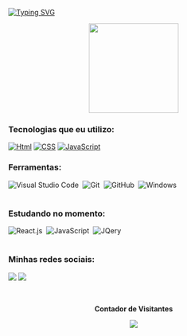 [![Typing SVG](https://readme-typing-svg.herokuapp.com?font=Poppins&color=49f5ff&size=35&center=true&vCenter=true&width=1000&lines=Ol%C3%A1%2C+meu+nome+%C3%A9+Andr%C3%A9+Matos;Sou+Dev+Front-End+Junior;Seja+Bem-Vindo!+:%29)](https://git.io/typing-svg)

<div align="center">
 <img height="180em" src="https://github-readme-stats.vercel.app/api?username=DedeMatos&show_icons=true&title_color=49f5ff&theme=dracula&include_all_commits=true&count_private=true"/>
</div>


### Tecnologias que eu utilizo:
 [![Html](https://img.shields.io/badge/HTML5-E34F26?style=for-the-badge&logo=html5&logoColor=white)]()
 [![CSS](https://img.shields.io/badge/CSS3-1572B6?style=for-the-badge&logo=css3&logoColor=white)]()
 [![JavaScript](https://img.shields.io/badge/JavaScript-F7DF1E?style=for-the-badge&logo=javascript&logoColor=black)]()


### Ferramentas:
![Visual Studio Code](https://img.shields.io/badge/Visual_Studio_Code-0078D4?style=for-the-badge&logo=visual%20studio%20code&logoColor=white)&nbsp;
![Git](https://img.shields.io/badge/GIT-E44C30?style=for-the-badge&logo=git&logoColor=white)&nbsp;
![GitHub](https://img.shields.io/badge/GitHub-100000?style=for-the-badge&logo=github&logoColor=white)&nbsp;
![Windows](https://img.shields.io/badge/Windows-0078D6?style=for-the-badge&logo=windows&logoColor=white)&nbsp;
 #
### Estudando no momento:
![React.js](https://img.shields.io/badge/React_Native-20232A?style=for-the-badge&logo=react&logoColor=61DAFB)&nbsp;
![JavaScript](https://img.shields.io/badge/JavaScript-F7DF1E?style=for-the-badge&logo=javascript&logoColor=black)&nbsp;
![JQery](https://img.shields.io/badge/jQuery-0769AD?style=for-the-badge&logo=jquery&logoColor=white)&nbsp;
#
### Minhas redes sociais:
 <a href = "https://api.whatsapp.com/send?phone=5575998477302&text=Ol%C3%A1,%20gostaria%20de%20saber%20mais%20sobre%20os%20seus%20servi%C3%A7os/produtos.%20Poderia%20me%20fornecer%20mais%20detalhes?"><img src="https://img.shields.io/badge/WhatsApp-25D366?style=for-the-badge&logo=whatsapp&logoColor=white" target="_blank"></a>
 <a href="https://instagram.com/black_.dev" target="_blank"><img src="https://img.shields.io/badge/Instagram-E4405F?style=for-the-badge&logo=instagram&logoColor=white"    target="_blank"></a>

 

<div align="center">
<br><p align="centre"><b>Contador de Visitantes</b></p>  
<p align="center"><img align="center" src="https://profile-counter.glitch.me/{dede381}/count.svg" /></p> 
<br></div>
